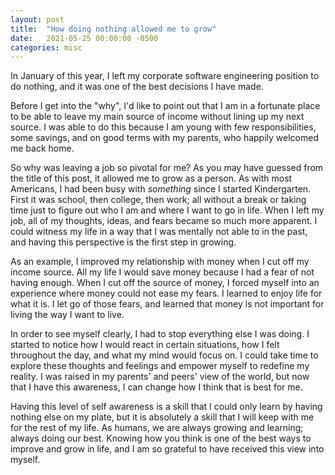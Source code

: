 ```yaml
---
layout: post
title:  "How doing nothing allowed me to grow"
date:   2021-05-25 00:00:00 -0500
categories: misc
---
```

In January of this year, I left my corporate software engineering position
to do nothing, and it was one of the best decisions I have made.

Before I get into the "why", I'd like to point out that I am in a
fortunate place to be able to leave my main source of income without
lining up my next source. I was able to do this because I am young with
few responsibilities, some savings, and on good terms with my parents,
who happily welcomed me back home.

So why was leaving a job so pivotal for me? As you may have guessed
from the title of this post, it allowed me to grow as a person. As
with most Americans, I had been busy with *something* since I started
Kindergarten.  First it was school, then college, then work; all without
a break or taking time just to figure out who I am and where I want to
go in life. When I left my job, all of my thoughts, ideas, and fears
became so much more apparent. I could witness my life in a way that I
was mentally not able to in the past, and having this perspective is
the first step in growing.

As an example, I improved my relationship with money when I cut off my
income source.  All my life I would save money because I had a fear
of not having enough. When I cut off the source of money, I forced myself
into an experience where money could not ease my fears. I learned to
enjoy life for what it is. I let go of those fears, and learned that
money is not important for living the way I want to live.

In order to see myself clearly, I had to stop everything else I was doing.
I started to notice how I would react in certain situations, how I felt
throughout the day, and what my mind would focus on. I could take time
to explore these thoughts and feelings and empower myself to redefine
my reality.  I was raised in my parents' and peers' view of the world,
but now that I have this awareness, I can change how I think that is
best for me.

Having this level of self awareness is a skill that I could only learn
by having nothing else on my plate, but it is absolutely a skill that
I will keep with me for the rest of my life. As humans, we are always
growing and learning; always doing our best. Knowing how you think is
one of the best ways to improve and grow in life, and I am so grateful
to have received this view into myself.
